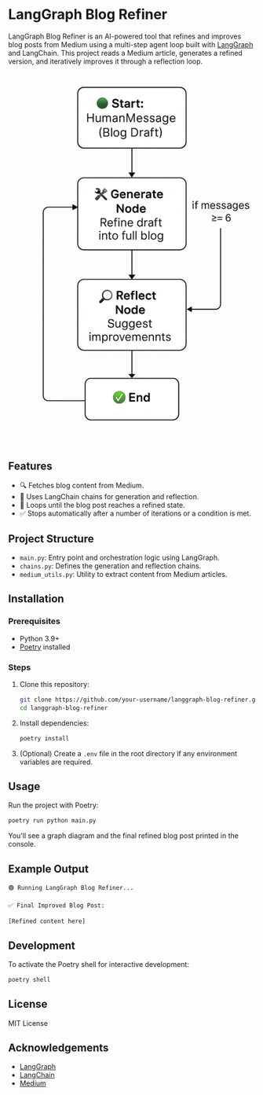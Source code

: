 # LangGraph Blog Refiner

LangGraph Blog Refiner is an AI-powered tool that refines and improves blog posts from Medium using a multi-step agent loop built with [LangGraph](https://github.com/langchain-ai/langgraph) and LangChain. This project reads a Medium article, generates a refined version, and iteratively improves it through a reflection loop.

![Agent Workflow Architecture](image.png)

## Features

- 🔍 Fetches blog content from Medium.
- 🧠 Uses LangChain chains for generation and reflection.
- 🔁 Loops until the blog post reaches a refined state.
- ✅ Stops automatically after a number of iterations or a condition is met.

## Project Structure

- `main.py`: Entry point and orchestration logic using LangGraph.
- `chains.py`: Defines the generation and reflection chains.
- `medium_utils.py`: Utility to extract content from Medium articles.

## Installation

### Prerequisites

- Python 3.9+
- [Poetry](https://python-poetry.org/) installed

### Steps

1. Clone this repository:
   ```bash
   git clone https://github.com/your-username/langgraph-blog-refiner.git
   cd langgraph-blog-refiner
   ```

2. Install dependencies:
   ```bash
   poetry install
   ```

3. (Optional) Create a `.env` file in the root directory if any environment variables are required.

## Usage

Run the project with Poetry:

```bash
poetry run python main.py
```

You'll see a graph diagram and the final refined blog post printed in the console.

## Example Output

```
🟢 Running LangGraph Blog Refiner...

✅ Final Improved Blog Post:

[Refined content here]
```

## Development

To activate the Poetry shell for interactive development:

```bash
poetry shell
```

## License

MIT License

## Acknowledgements

- [LangGraph](https://github.com/langchain-ai/langgraph)
- [LangChain](https://github.com/langchain-ai/langchain)
- [Medium](https://medium.com)
